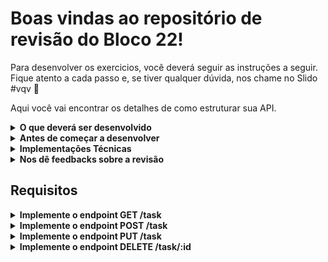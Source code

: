 # Boas vindas ao repositório de revisão do Bloco 22!

Para desenvolver os exercicios, você deverá seguir as instruções a seguir. Fique atento a cada passo e, se tiver qualquer dúvida, nos chame no Slido #vqv 🚀


Aqui você vai encontrar os detalhes de como estruturar sua API.

<details>
  <summary><strong>O que deverá ser desenvolvido</strong></summary><br />

  Hoje, você usará o pacote Express para criar uma API, revisar e consolidar **todos** os principais conceitos vistos até o momento.

  Você receberá instruções de como as rotas de sua API devem se comportar.
</details>

<details>
  <summary><strong>Antes de começar a desenvolver</strong></summary><br />
  
  1. Clone o repositório
  * `git@github.com:gabrielh-silvestre/monitoria-turma-XP.git`.
  * Entre na pasta do repositório que você acabou de clonar:
    * `cd monitoria-turma-XP`

  Instale as dependencias com  `npm install`;

  2. **ATENÇÂO**
    - Os pacotes para a criação da API não veem instalados

</details>

<details>
  <summary><strong>Implementações Técnicas</strong></summary><br />
  
  1. Para executar os testes, a API *NÃO DEVE* estar em execução, os testes utiliza a mesma porta de sua API, portanto pode causar conflitos

</details>

<details>
  <summary><strong>Nos dê feedbacks sobre a revisão</strong></summary><br />
  
  1. Ao finalizar, não se esqueça de avaliar sua experiência preenchendo o formulário. Leva menos de 3 minutos

  <a href="https://forms.gle/6svqoD5p5bgPbxKz9" target="_blank">FORMULARIO DE AVALIAÇÃO</a>

</details>

## Requisitos

<details>
  <summary><strong>Implemente o endpoint GET /task</strong></summary><br />
  
  1. Implemente o endpoint GET /task para que retorne todos as tarefas do arquivo task.json.

  2. O endpoint deve retornar o seguinte: 

  ```
    [
      {
        "id": 1,
        "title": "Ler o Course",
        "description": "Ver o Bloco 20.4",
        "completed": false
      },
      {
        "id": 2,
        "title": "Fazer os exercícios",
        "description": "Fazer os exercícios do dia",
        "completed": false
      },
      {
        "id": 3,
        "title": "Fazer os testes",
        "description": "Fazer os testes do projeto",
        "completed": true
      },
      {
        "id": 4,
        "title": "Fazer o deploy",
        "description": "Fazer o deploy do projeto",
        "completed": true
      }
    ]
  ```

  3. Será validado se retorna um array vazio caso não exista pessoas cadastradas

</details>

<details>
  <summary><strong>Implemente o endpoint POST /task</strong></summary><br />

  1. Implemente o endpoint POST /task para que possa cadastrar novas tarefas no arquivo task.json.

  2. Caso a tarefa seja cadastrada com sucesso sua API deve responder com o status ```201``` com com o seguinte body.

  ```
    {
      "id": 5,
      "title": "Preencher o Forms",
      "description": "Preencher o forms ao final do dia",
      "completed": false
    }
  ```
  
  3. Será validado que não é possível cadastrar uma tarefa sem título
    - a resposta da API deve ser a seguinte mensagem
  ```
    { message: '"title" is required' }
  ```

  4. Será validado que não é possível cadastrar uma tarefa sem descrição
    - a resposta da API deve ser a seguinte mensagem
  ```
    { message: '"description" is required' }
  ```

  5. Será validado que não é possível cadastrar uma tarefa sem o status
    - a resposta da API deve ser a seguinte mensagem
  ```
    { message: '"completed" is required' }
  ```

  6. Será validado que não é possível cadastrar uma tarefa com status inválido
    - a resposta da API deve ser a seguinte mensagem
    ```
      { message: '"completed" must be a boolean' }
    ```

   7. Será validado que não é possível cadastrar uma tarefa com título com menos de 3 caracteres
    - a resposta da API deve ser a seguinte mensagem

  ```
    { message: '"title" length must be at least 3 characters long' }
  ```

   8. Será validado que não é possível cadastrar uma tarefa sem autenticação
    - a resposta da API deve ser a seguinte mensagem
  ```
    { message: 'Token não encontrado' }
  ```
</details>


<details>
  <summary><strong>Implemente o endpoint PUT /task</strong></summary><br />

  1. Implemente o endpoint PUT /task para que possa editar tarefas no arquivo task.json.
  
  2. Será validado que é possível editar uma tarefa com sucesso
    - a resposta da API deve ser a seguinte mensagem
  ```
    {
      id: 1,
      title: 'Começar o Talker Manager',
      description: 'Começar o projeto do bloco 22',
      completed: false,
    }
  ```

  3. Será validado que não é possível editar uma tarefa sem título
    - a resposta da API deve ser a seguinte mensagem
  ```
    { message: '"title" is required' }
  ```
  
  4. Será validado que não é possível editar uma tarefa sem descrição
    - a resposta da API deve ser a seguinte mensagem
  ```
    { message: '"description" is required' }
  ```

  5. Será validado que não é possível editar uma tarefa que não existe
    - a resposta da API deve ser a seguinte mensagem
  ```
    { message: 'Task not found' }
  ```

  6. Será validado que não é possível editar uma tarefa com título com menos de 3 caracteres
    - a resposta da API deve ser a seguinte mensagem

  ```
    { message: '"title" length must be at least 3 characters long' }
  ```

  8. Será validado que não é possível editar uma tarefa sem autenticação
    - a resposta da API deve ser a seguinte mensagem
  ```
    { message: 'Token não encontrado' }
  ```
</details>


<details>
  <summary><strong>Implemente o endpoint DELETE /task/:id</strong></summary><br />

  1. Implemente o endpoint PUT /task/:id para que possa deletar tarefas no arquivo task.json.
  
  2. Será validado que é possível deletar uma tarefa com sucesso retornando o status 200

  3. Será validado que não é possível deletar uma tarefa que não existe
    - a resposta da API deve ser a seguinte mensagem
  ```
    { message: 'Task not found' }
  ```
  4. Será validado que não é possível editar uma tarefa sem autenticação
    - a resposta da API deve ser a seguinte mensagem
  ```
    { message: 'Token não encontrado' }
  ```
</details>
